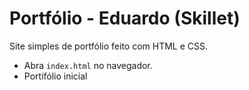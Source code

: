 
# Portfólio - Eduardo (Skillet)

Site simples de portfólio feito com HTML e CSS.
- Abra `index.html` no navegador.
- Portifólio inicial
